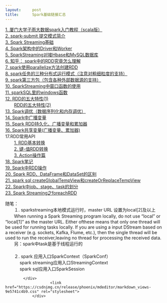 ```yaml
---
layout:     post
title:      Spark基础链接汇总
---
```

<div id="article_content" class="article_content clearfix csdn-tracking-statistics" data-pid="blog" data-mod="popu_307" data-dsm="post">
								            <div id="content_views" class="markdown_views prism-atom-one-dark">
							<!-- flowchart 箭头图标 勿删 -->
							<svg xmlns="http://www.w3.org/2000/svg" style="display: none;"><path stroke-linecap="round" d="M5,0 0,2.5 5,5z" id="raphael-marker-block" style="-webkit-tap-highlight-color: rgba(0, 0, 0, 0);"></path></svg>
							<p><a href="http://dblab.xmu.edu.cn/blog/spark/" rel="nofollow">1. 厦门大学子雨大数据spark入门教程（scala版）</a><br>
<a href="https://blog.csdn.net/englishsname/article/details/72864537" rel="nofollow">2. spark-submit 提交模式简介</a><br>
<a href="https://blog.csdn.net/mrmiantuo/article/details/43565395" rel="nofollow">3. Spark Streaming基础</a><br>
<a href="https://www.2cto.com/net/201712/704252.html" rel="nofollow">4. Spark架构中的Driver和Worker</a><br>
<a href="https://www.cnblogs.com/xlturing/p/spark.html" rel="nofollow">5. SparkStreaming对接Hbase和MySQL数据库</a><br>
<a href="https://www.zhihu.com/question/35423604" rel="nofollow">6. 知乎： spark中的RDD究竟怎么理解</a><br>
<a href="https://blog.csdn.net/nanruoanhao/article/details/49738521" rel="nofollow">7. spark使用parallelize方法创建RDD </a><br>
<a href="https://blog.csdn.net/u013063153/article/details/53635845" rel="nofollow">8. spark任务的三种分布式运行模式（注意对粗细粒度的支持）</a><br>
<a href="https://spark-packages.org/" rel="nofollow">9. spark第三方包（包含各种外部数据源的支持）</a><br>
<a href="https://blog.csdn.net/legotime/article/details/51836040" rel="nofollow">10. SparkStreaming中窗口函数的使用</a><br>
<a href="https://www.jianshu.com/p/42be8650509f" rel="nofollow">11. sparkSQL里的windows函数</a><br>
<a href="https://blog.csdn.net/struct_slllp_main/article/details/76209056" rel="nofollow">12.  RDD的五大特性(1)</a><br>
　　<a href="https://blog.csdn.net/budong282712018/article/details/51458974" rel="nofollow">RDD的五大特性(2)</a><br>
<a href="https://blog.csdn.net/junerli/article/details/78729006" rel="nofollow">13. Spark调优（数据序列化和内存调优）</a><br>
<a href="https://blog.csdn.net/caiyefly/article/details/77568028" rel="nofollow">14. Spark中广播变量</a><br>
<a href="http://blog.51cto.com/xpleaf/2108614" rel="nofollow">15. Spark RDD持久化、广播变量和累加器</a><br>
<a href="https://blog.csdn.net/Android_xue/article/details/79780463" rel="nofollow">16. Spark共享变量(广播变量、累加器)</a><br>
17.RDD常用API<br>
　　<a href="https://www.cnblogs.com/MOBIN/p/5373256.html" rel="nofollow">1. RDD基本转换</a><br>
　　<a href="http://www.cnblogs.com/MOBIN/p/5384543.html" rel="nofollow">2. 键-值RDD转换</a><br>
　　<a href="http://www.cnblogs.com/MOBIN/p/5414490.html" rel="nofollow">3. Action操作篇</a><br>
<a href="https://www.cnblogs.com/sharpxiajun/category/325375.html" rel="nofollow">18. Spark笔记</a><br>
<a href="https://blog.csdn.net/itfootball/article/details/52769302" rel="nofollow">19. Spark中RDD操作</a><br>
<a href="http://www.cnblogs.com/seaspring/p/5804178.html" rel="nofollow">20. Spark RDD、DataFrame和DataSet的区别</a><br>
<a href="https://blog.csdn.net/zhuiqiuuuu/article/details/78077601" rel="nofollow">21. spark sql createGlobalTempView和createOrReplaceTempView</a><br>
<a href="https://blog.csdn.net/hjw199089/article/details/77938688" rel="nofollow">22. Spark中job、stage、task的划分</a><br>
<a href="https://blog.csdn.net/huanghanqian/article/details/78688852" rel="nofollow">23. Spark Streaming之foreachRDD</a></p>
<p>随笔：<br>
　　１. sparkstreaming本地模式运行时，master URL 设置为local[2]及以上<br>
　　When running a Spark Streaming program locally, do not use “local” or “local[1]” as the master URL. Either ofthese means that only one thread will be used for running tasks locally. If you are using a input DStream based on a receiver (e.g. sockets, Kafka, Flume, etc.), then the single thread will be used to run the receiver,leaving no thread for processing the received data.<br>
　　另：spark中task是基于线程运行的<br>
　　<br>
　　２. spark 应用入口SparkContext（SparkConf）<br>
　　　  spark streaming应用入口StreamingContext<br>
　　　 spark sql应用入口SparkSession</p>

            </div>
						<link href="https://csdnimg.cn/release/phoenix/mdeditor/markdown_views-9e5741c4b9.css" rel="stylesheet">
                </div>